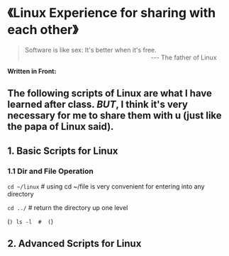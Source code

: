 # 《Linux Experience for sharing with each other》

> Software is like sex: It's better when it's free.<br>
&nbsp;&nbsp;&nbsp;&nbsp;&nbsp;&nbsp;&nbsp;&nbsp;&nbsp;&nbsp;&nbsp;&nbsp;&nbsp;&nbsp;&nbsp;&nbsp;&nbsp;&nbsp;&nbsp;&nbsp;&nbsp;&nbsp;&nbsp;&nbsp;&nbsp;&nbsp;&nbsp;&nbsp;&nbsp;&nbsp;&nbsp;&nbsp;&nbsp;&nbsp;&nbsp;&nbsp;&nbsp;&nbsp;&nbsp;&nbsp;&nbsp;&nbsp;&nbsp;&nbsp;&nbsp;&nbsp;&nbsp;&nbsp;&nbsp;&nbsp;&nbsp;&nbsp;&nbsp;&nbsp;&nbsp;&nbsp;&nbsp;&nbsp;&nbsp;&nbsp;&nbsp;&nbsp;&nbsp;&nbsp;&nbsp;&nbsp;&nbsp;&nbsp;&nbsp;&nbsp;&nbsp;&nbsp;--- The father of Linux

**Written in Front:**

The following scripts of Linux are what I have learned after class. ***BUT***, I think it's very necessary for me to share them with u (just like the papa of Linux said). 
---

## 1. Basic Scripts for Linux
### 1.1 Dir and File Operation
`cd ~/linux`&nbsp;# using cd ~/file is very convenient for entering into any directory

`cd ../`&nbsp;# return the directory up one level

(```)
ls -l  # 
(```)

## 2. Advanced Scripts for Linux


